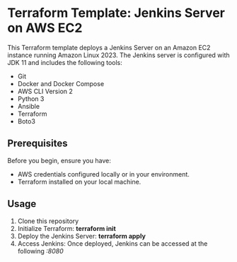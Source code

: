 # Terraform Template: Jenkins Server on AWS EC2

This Terraform template deploys a Jenkins Server on an Amazon EC2 instance running Amazon Linux 2023. The Jenkins server is configured with JDK 11 and includes the following tools:

- Git
- Docker and Docker Compose
- AWS CLI Version 2
- Python 3
- Ansible
- Terraform
- Boto3

## Prerequisites

Before you begin, ensure you have:

- AWS credentials configured locally or in your environment.
- Terraform installed on your local machine.

## Usage

1. Clone this repository
2. Initialize Terraform: **terraform init**
3. Deploy the Jenkins Server: **terraform apply**
4. Access Jenkins: Once deployed, Jenkins can be accessed at the following _<public-dns-of-jenkins-server>:8080_
